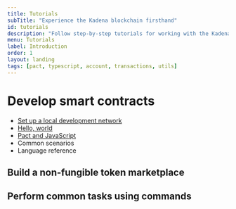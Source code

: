 ```yaml
---
title: Tutorials
subTitle: "Experience the Kadena blockchain firsthand"
id: tutorials
description: "Follow step-by-step tutorials for working with the Kadena network and development tools."
menu: Tutorials
label: Introduction
order: 1
layout: landing
tags: [pact, typescript, account, transactions, utils]
---
```


# Develop smart contracts

- [Set up a local development network](/tutorials/dev-network)
- [Hello, world](/tutorials/hello-world)
- [Pact and JavaScript](/tutorials/pact-and-javascript)
- Common scenarios
- Language reference 

## Build a non-fungible token marketplace

## Perform common tasks using commands